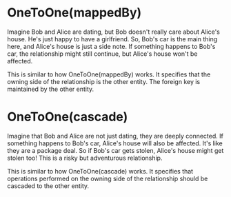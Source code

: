 # OneToOne(mappedBy)

Imagine Bob and Alice are dating, but Bob doesn't really care about Alice's house. He's just happy to have a girlfriend. So, Bob's car is the main thing here, and Alice's house is just a side note. If something happens to Bob's car, the relationship might still continue, but Alice's house won't be affected.

This is similar to how OneToOne(mappedBy) works. It specifies that the owning side of the relationship is the other entity. The foreign key is maintained by the other entity.

# OneToOne(cascade)

Imagine that Bob and Alice are not just dating, they are deeply connected. If something happens to Bob's car, Alice's house will also be affected. It's like they are a package deal. So if Bob's car gets stolen, Alice's house might get stolen too! This is a risky but adventurous relationship.

This is similar to how OneToOne(cascade) works. It specifies that operations performed on the owning side of the relationship should be cascaded to the other entity.
